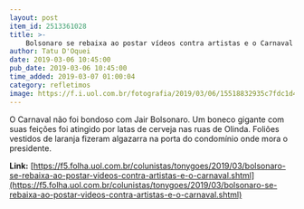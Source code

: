 ```yaml
---
layout: post
item_id: 2513361028
title: >-
    Bolsonaro se rebaixa ao postar vídeos contra artistas e o Carnaval
author: Tatu D'Oquei
date: 2019-03-06 10:45:00
pub_date: 2019-03-06 10:45:00
time_added: 2019-03-07 01:00:04
category: refletimos
image: https://f.i.uol.com.br/fotografia/2019/03/06/15518832935c7fdc1d4dacf_1551883293_3x2_rt.jpg
---
```


O Carnaval não foi bondoso com Jair Bolsonaro. Um boneco gigante com suas feições foi atingido por latas de cerveja nas ruas de Olinda. Foliões vestidos de laranja fizeram algazarra na porta do condomínio onde mora o presidente.

**Link:** [https://f5.folha.uol.com.br/colunistas/tonygoes/2019/03/bolsonaro-se-rebaixa-ao-postar-videos-contra-artistas-e-o-carnaval.shtml](https://f5.folha.uol.com.br/colunistas/tonygoes/2019/03/bolsonaro-se-rebaixa-ao-postar-videos-contra-artistas-e-o-carnaval.shtml)

